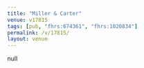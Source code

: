 ```yaml
---
title: "Miller & Carter"
venue: v17815
tags: [pub, "fhrs:674361", "fhrs:1020834"]
permalink: /v/17815/
layout: venue
---
```

null